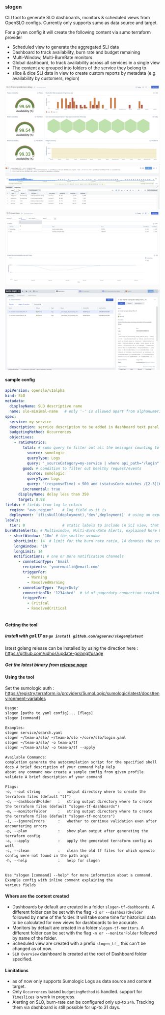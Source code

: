 ### slogen

CLI tool to generate SLO dashboards, monitors & scheduled views from OpenSLO configs. Currently only supports sumo as
data source and target.

For a given config it will create the following content via sumo terraform provider

- Scheduled view to generate the aggregated SLI data
- Dashboard to track availability, burn rate and budget remaining
- Multi-Window, Multi-BurnRate monitors
- Global dashboard, to track availability across all services in a single view
- The content are grouped into folders of the service they belong to
- slice & dice SLI data in view to create custom reports by metadata (e.g. availability by customers, region)

![panels](misc/slo_panel.png )
![overview](misc/view_search.png)
![panels](misc/overview.png)
![monitors](misc/monitors.png)

#### sample config

```yaml
apiVersion: openslo/v1alpha
kind: SLO
metadata:
  displayName: SLO descriptive name
  name: slo-minimal-name   # only '-' is allowed apart from alphanumeric chars, '-' not allowed in start or end
spec:
  service: my-service
  description: service description to be added in dashboard text panel
  budgetingMethod: Occurrences
  objectives:
    - ratioMetrics:
        total: # sumo query to filter out all the messages counting to valid request
          source: sumologic
          queryType: Logs
          query: '_sourceCategory=my-service | where api_path="/login"'
        good: # condition to filter out healthy request/events
          source: sumologic
          queryType: Logs
          query: '(responseTime) < 500 and (statusCode matches /[2-3][0-9]{2}/ )'
        incremental: true
      displayName: delay less than 350
      target: 0.98
fields: # fields from log to retain
  region: "aws_region"    # log field as it is
  deployment: 'if(isNull(deployment),"dev",deployment)' # using an expression
labels:
  tier: 0                 # static labels to include in SLI view, that are not present in the log messages
burnRateAlerts: # Multiwindow, Multi-Burn-Rate Alerts, explained here https://sre.google/workbook/alerting-on-slos/ 
  - shortWindow: '10m' # the smaller window
    shortLimit: 14  # limit for the burn rate ratio, 14 denotes the error consumed in the window were 14 times the allowed number  
    longWindow: '1h'
    longLimit: 14
    notifications: # one or more notification channels
      - connetionType: 'Email'
        recipients: 'youremailid@email.com'
        triggerFor:
          - Warning
          - ResolvedWarning
      - connetionType: 'PagerDuty'
        connectionID: '1234abcd'  # id of pagerduty connection created in sumo
        triggerFor:
          - Critical
          - ResolvedCritical



```

#### Getting the tool

##### install with go1.17 as `go install github.com/agaurav/slogen@latest`

latest golang release can be installed by using the direction here : https://github.com/udhos/update-golang#usage

##### Get the latest binary from [release page](https://github.com/agaurav/slogen/releases)

#### Using the tool

Set the sumologic auth : https://registry.terraform.io/providers/SumoLogic/sumologic/latest/docs#environment-variables

```
Usage:
slogen [paths to yaml config]... [flags]
slogen [command]

Examples:
slogen service/search.yaml 
slogen ~/team-a/slo/ ~/team-b/slo ~/core/slo/login.yaml 
slogen ~/team-a/slo/ -o team-a/tf
slogen ~/team-a/slo/ -o team-a/tf --apply 

Available Commands:
completion generate the autocompletion script for the specified shell docs A brief description of your command help Help
about any command new create a sample config from given profile validate A brief description of your command

Flags:
-o, --out string        :   output directory where to create the terraform files (default "tf")
-d, --dashboardFolder   :   string output directory where to create the terraform files (default "slogen-tf-dashboards")
-m, --monitorFolder     :   string output directory where to create the terraform files (default "slogen-tf-monitors")
-i, --ignoreErrors      :   whether to continue validation even after encountering errors 
-p, --plan              :   show plan output after generating the terraform config 
-a, --apply             :   apply the generated terraform config as well 
-c, --clean             :   clean the old tf files for which openslo config were not found in the path args 
-h, --help              :   help for slogen


Use "slogen [command] --help" for more information about a command. Example config with inline comment explaining the
various fields

```

#### Where are the content created

- Dashboards by default are created in a folder `slogen-tf-dashboards`. A different folder can be set with the
  flag `-d or --dashboardFolder` followed by name of the folder. It will take some time for historical data to be
  calculated for new views for dashboards to be accurate.
- Monitors by default are created in a folder `slogen-tf-monitors`. A different folder can be set with the
  flag `-m or --monitorFolder` followed by name of the folder.
- Scheduled view are created with a prefix `slogen_tf_`, this can't be changed as of now.
- `SLO Overview` dashboard is created at the root of Dashboard folder specified.

#### Limitations

-  as of now only supports Sumologic Logs as data source and content target.
- Only `Occurrences` based `budgetingMethod` is handled. support for `Timeslices` is work in progress.
- Alerting on SLO, burn-rate can be configured only up-to `24h`. Tracking them via dashboard is still possible for up-to
  31 days.



